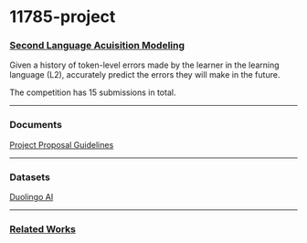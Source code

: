 # 11785-project	

### [Second Language Acuisition Modeling](docs/SLAM.pdf)
Given a history of token-level errors made by the learner in the learning language (L2), accurately predict the errors they will make in the future. 

The competition has 15 submissions in total.

---

### Documents	
[Project Proposal Guidelines](docs/Project_Proposal_Guidelines.pdf)	

---

### Datasets	
[Duolingo AI](https://ai.duolingo.com)	

---

### [Related Works](docs/publications.md)

